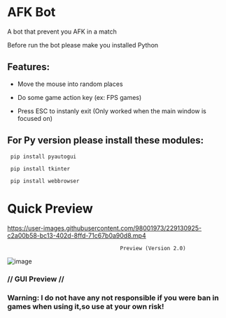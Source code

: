 # AFK Bot
A bot that prevent you AFK in a match 

Before run the bot please make you installed Python 

## Features:

- Move the mouse into random places

- Do some game action key (ex: FPS games)

- Press ESC to instanly exit (Only worked when the main window is focused on)

## For Py version please install these modules:

```
 pip install pyautogui

 pip install tkinter

 pip install webbrowser
```

# Quick Preview




https://user-images.githubusercontent.com/98001973/229130925-c2a00b58-bc13-402d-8ffd-71c67b0a90d8.mp4

                                        Preview (Version 2.0)

![image](https://user-images.githubusercontent.com/98001973/229132137-33f93472-6617-4bbf-9562-805bd3f67418.png)
###                                          //    GUI Preview   //


### Warning: I do not have any not responsible if you were ban in games when using it,so use at your own risk!

